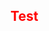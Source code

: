 <!DOCTYPE html>
<html lang="en">
<head>
    <meta charset="UTF-8">
    <meta http-equiv="X-UA-Compatible" content="IE=edge">
    <meta name="viewport" content="width=device-width, initial-scale=1.0">
    <style>
        h2  {
            color: red;
        }
    </style>
</head>
<body>
    <h2>Test</h2>
</body>
</html>
